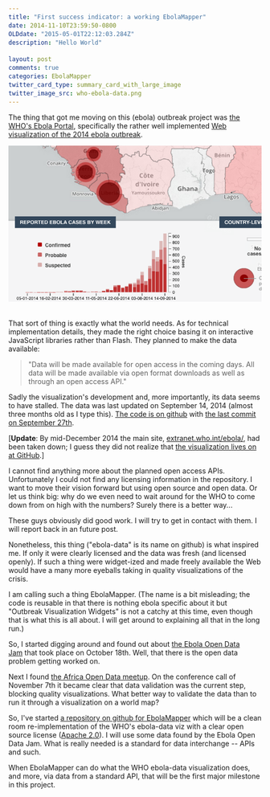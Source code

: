 ```yaml
---
title: "First success indicator: a working EbolaMapper"
date: 2014-11-10T23:59:50-0800
OLDdate: "2015-05-01T22:12:03.284Z"
description: "Hello World"

layout: post
comments: true
categories: EbolaMapper
twitter_card_type: summary_card_with_large_image
twitter_image_src: who-ebola-data.png
---
```

The thing that got me moving on this (ebola) outbreak project was <a href="https://extranet.who.int/ebola/">the WHO's Ebola Portal</a>, specifically the rather well implemented <a href="https://who-ocr.github.io/ebola-data/">Web visualization of the 2014 ebola outbreak</a>. 

<a title="WHO's Ebola-data" href='https://who-ocr.github.io/ebola-data/'><img src='who-ebola-data.png' class='center' alt="WHO's ebola-data" /></a>

<br/>
That sort of thing is exactly what the world needs. As for technical implementation details, they made the right choice basing it on interactive JavaScript libraries rather than Flash. They planned to make the data available:
<blockquote>"Data will be made available for open access in the coming days. All data will be made available via open format downloads as well as through an open access API."</blockquote>

Sadly the visualization's development and, more importantly, its data seems to have stalled. The data was last updated on September 14, 2014 (almost three months old as I type this). <a href="https://github.com/who-ocr/ebola-data">The code is on github</a> with <a href="https://github.com/who-ocr/ebola-data/commit/e15404902e1ffb159bcd79d13508ebcff84a46e2">the last commit on September 27th</a>.

[**Update**: By mid-December 2014 the main site, <a href='https://extranet.who.int/ebola/'>extranet.who.int/ebola/</a>, had been taken down; I guess they did not realize that [the visualization lives on at GitHub](https://who-ocr.github.io/ebola-data/).]

I cannot find anything more about the planned open access APIs. Unfortunately I could not find any licensing information in the repository. I want to move their vision forward but using open source and open data. Or let us think big: why do we even need to wait around for the WHO to come down from on high with the numbers? Surely there is a better way...

These guys obviously did good work. I will try to get in contact with them. I will report back in an future post.

Nonetheless, this thing ("ebola-data" is its name on github) is what inspired me. If only it were clearly licensed and the data was fresh (and licensed openly). If such a thing were widget-ized and made freely available the Web would have a many more eyeballs taking in quality visualizations of the crisis. 

I am calling such a thing EbolaMapper. (The name is a bit misleading; the code is reusable in that there is nothing ebola specific about it but "Outbreak Visualization Widgets" is not a catchy at this time, even though that is what this is all about. I will get around to explaining all that in the long run.)

So, I started digging around and found out about <a href="http://eboladata.org/">the Ebola Open Data Jam</a> that took place on October 18th. Well, that there is the open data problem getting worked on.

Next I found <a href="http://www.meetup.com/Africa-Open-Data/events/210071892/">the Africa Open Data meetup</a>. On the conference call of November 7th it became clear that data validation was the current step, blocking quality visualizations. What better way to validate the data than to run it through a visualization on a world map?

So, I've started <a href="https://github.com/JohnTigue/EbolaMapper">a repository on github for EbolaMapper</a> which will be a clean room re-implementation of the WHO's ebola-data viz with a clear open source license (<a href="https://github.com/JohnTigue/EbolaMapper/blob/master/LICENSE">Apache 2.0</a>). I will use some data found by the Ebola Open Data Jam. What is really needed is a standard for data interchange -- APIs and such.

When EbolaMapper can do what the WHO ebola-data visualization does, and more, via data from a standard API, that will be the first major milestone in this project.